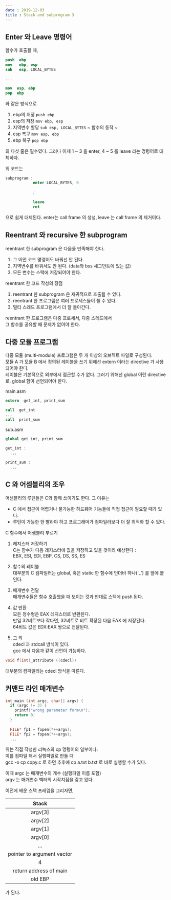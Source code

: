 ```yaml
---
date : 2019-12-03
title : Stack and subprogram 3
---
```


## Enter 와 Leave 명령어

함수가 호출될 때, 
```nasm
push  ebp
mov   ebp, esp
sub   esp, LOCAL_BYTES

...

mov  esp, ebp
pop  ebp
```
와 같은 방식으로 
1. ebp의 저장 `push ebp`
2. esp의 저장 `mov ebp, esp`
3. 지역변수 할당 `sub esp, LOCAL_BYTES`
~ 함수의 동작 ~
4. esp 복구 `mov esp, ebp`
5. ebp 복구 `pop ebp`

의 다섯 줄은 필수였다. 그러나 이제 1 ~ 3 을 enter,
4 ~ 5 를 leave 라는 명령어로 대체하자.

위 코드는

```nasm
subprogram :
            enter LOCAL_BYTES, 0
            
            ;
            
            leave
            ret         
```
으로 쉽게 대체된다. enter는 call frame 의 생성,
leave 는 call frame 의 제거이다.  


## Reentrant 와 recursive 한 subprogram

reentrant 한 subprogram 은 다음을 만족해야 한다. 
1. 그 어떤 코드 명령어도 바꿔선 안 된다.  
2. 지역변수를 바꿔서도 안 된다. (data와 bss 세그먼트에 있는 값)  
3. 모든 변수는 스택에 저장되어야 한다.  

reentrant 한 코드 작성의 장점
1. reentrant 한 subprogram 은 재귀적으로 호출될 수 있다.  
2. reentrant 한 프로그램은 여러 프로세스들이 쓸 수 있다.  
3. 멀티 스레드 프로그램에서 더 잘 돌아간다.  

reentrant 한 프로그램은 다중 프로세서, 다중 스레드에서  
그 함수를 공유할 때 문제가 없어야 한다.  


## 다중 모듈 프로그램

다중 모듈 (multi-module) 프로그램은 두 개 이상의 오브젝트 파일로 구성된다.  
모듈 A 가 모듈 B 에서 정의된 레이블을 쓰기 위해선 extern 이라는 directive 가 사용되어야 한다.  
레이블은 기본적으로 외부에서 접근할 수가 없다. 그러기 위해선 global 이란 directive 로, global 함이 선언되어야 한다.  


main.asm
```nasm
extern  get_int, print_sum

call  get_int
...
call  print_sum
```

sub.asm
```nasm
global get_int, print_sum

get_int : 
  ...
  
print_sum :
  ...
```

## C 와 어셈블리의 조우  

어셈블리의 루틴들은 C와 함께 쓰이기도 한다. 그 이유는  
- C 에서 접근이 어렵거나 불가능한 하드웨어 기능들에 직접 접근이 필요할 때가 있다.  
- 루틴이 가능한 한 빨라야 하고 프로그래머가 컴파일러보다 더 잘 최적화 할 수 있다.  

C 함수에서 어셈블리 부르기  

1. 레지스터 저장하기  
C는 함수가 다음 레지스터에 값을 저장하고 있을 것이라 예상한다 :  
EBX, ESI, EDI, EBP, CS, DS, SS, ES   

2. 함수의 레이블  
대부분의 C 컴파일러는 global, 혹은 static 한 함수에 언더바 하나('_') 를 앞에 붙인다.  

3. 매개변수 전달  
매개변수들은 함수 호출했을 때 보이는 것과 반대로 스택에 push 된다.  

4. 값 반환  
모든 정수형은 EAX 레지스터로 반환된다.  
만일 32비트보다 작다면, 32비트로 비트 확장된 다음 EAX 에 저장된다.  
64비트 값은 EDX:EAX 쌍으로 전달된다.  

5. 그 외  
cdecl 과 stdcall 방식이 있다.  
gcc 에서 다음과 같이 선언이 가능하다.  

```c
void f(int)_attribute ((cdecl))
```

대부분의 컴파일러는 cdecl 방식을 따른다.


## 커맨드 라인 매개변수

```c
int main (int argc, char[] argv) {
  if (argc != 3) {
    printf("wrong parameter form\n");
    return 0;
  }
  
  FILE* fp1 = fopen(*++argv);
  FILE* fp2 = fopen(*++argv);
  ...
```

위는 직접 작성한 리눅스의 cp 명령어의 일부이다.  
이를 컴파일 해서 실행파일로 만들 때  
gcc -o cp copy.c 로 하면 추후에
cp a.txt b.txt 로 바로 실행할 수가 있다.

이때 argc 는 매개변수의 개수 (실행파일 이름 포함)  
argv 는 매개변수 벡터의 시작지점을 갖고 있다.  

이전에 배운 스택 프레임을 그리자면,  

|Stack|
|:---:|
|argv[3]|
|argv[2]|
|argv[1]|
|argv[0]|
|...|
|pointer to argument vector|
|4|
|return address of main|
|old EBP|

가 된다.  
